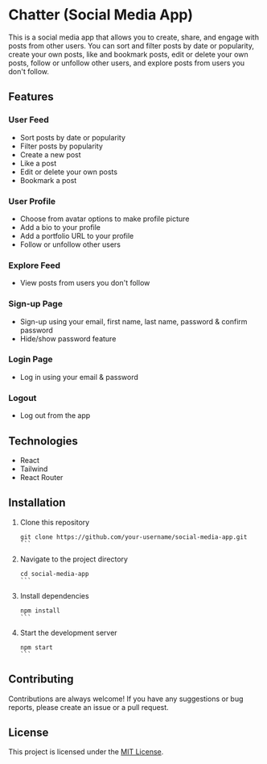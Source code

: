 # Chatter (Social Media App)

This is a social media app that allows you to create, share, and engage with posts from other users. You can sort and filter posts by date or popularity, create your own posts, like and bookmark posts, edit or delete your own posts, follow or unfollow other users, and explore posts from users you don't follow.

## Features

### User Feed

- Sort posts by date or popularity
- Filter posts by popularity
- Create a new post
- Like a post
- Edit or delete your own posts
- Bookmark a post

### User Profile

- Choose from avatar options to make profile picture
- Add a bio to your profile
- Add a portfolio URL to your profile
- Follow or unfollow other users

### Explore Feed

- View posts from users you don't follow

### Sign-up Page

- Sign-up using your email, first name, last name, password & confirm password
- Hide/show password feature

### Login Page

- Log in using your email & password

### Logout

- Log out from the app

## Technologies

- React
- Tailwind
- React Router

## Installation

1. Clone this repository
   ````
   git clone https://github.com/your-username/social-media-app.git
   ```
2. Navigate to the project directory
   ````
   cd social-media-app
   ```
3. Install dependencies
   ````
   npm install
   ```
4. Start the development server
   ````
   npm start
   ```

## Contributing

Contributions are always welcome! If you have any suggestions or bug reports, please create an issue or a pull request.

## License

This project is licensed under the [MIT License](https://opensource.org/licenses/MIT).
